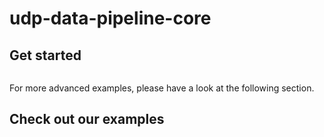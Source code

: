 # udp-data-pipeline-core


## Get started

```rust

```

For more advanced examples, please have a look at the following section.

## Check out our examples